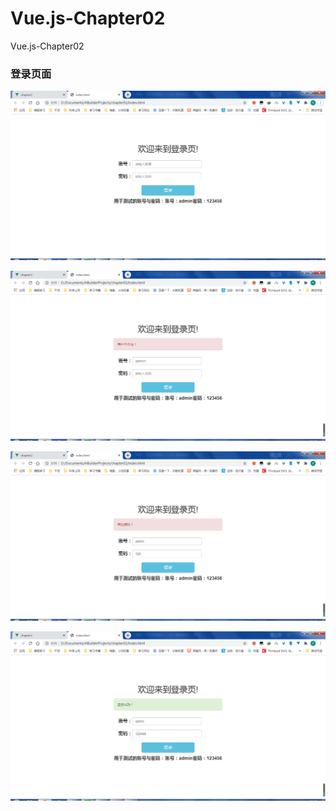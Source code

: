 # Vue.js-Chapter02
Vue.js-Chapter02

### **登录页面**

![1](.\img\1.png)

![2](.\img\2.png)

![3](.\img\3.png)



![4](.\img\4.png)